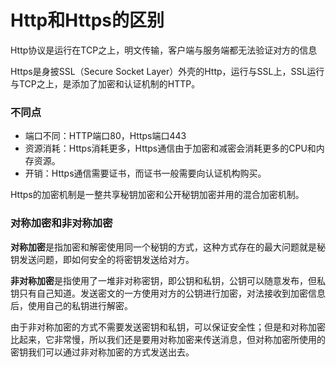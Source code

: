# Http和Https的区别

Http协议是运行在TCP之上，明文传输，客户端与服务端都无法验证对方的信息

Https是身披SSL（Secure Socket Layer）外壳的Http，运行与SSL上，SSL运行与TCP之上，是添加了加密和认证机制的HTTP。

### 不同点

- 端口不同：HTTP端口80，Https端口443
- 资源消耗：Https消耗更多，Https通信由于加密和减密会消耗更多的CPU和内存资源。
- 开销：Https通信需要证书，而证书一般需要向认证机构购买。

Https的加密机制是一整共享秘钥加密和公开秘钥加密并用的混合加密机制。

### 对称加密和非对称加密

**对称加密**是指加密和解密使用同一个秘钥的方式，这种方式存在的最大问题就是秘钥发送问题，即如何安全的将密钥发送给对方。

**非对称加密**是指使用了一堆非对称密钥，即公钥和私钥，公钥可以随意发布，但私钥只有自己知道。发送密文的一方使用对方的公钥进行加密，对法接收到加密信息后，使用自己的私钥进行解密。

由于非对称加密的方式不需要发送密钥和私钥，可以保证安全性；但是和对称加密比起来，它非常慢，所以我们还是要用对称加密来传送消息，但对称加密所使用的密钥我们可以通过非对称加密的方式发送出去。

